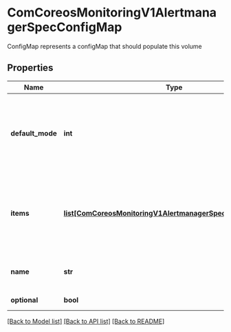 # ComCoreosMonitoringV1AlertmanagerSpecConfigMap

ConfigMap represents a configMap that should populate this volume
## Properties
Name | Type | Description | Notes
------------ | ------------- | ------------- | -------------
**default_mode** | **int** | Optional: mode bits used to set permissions on created files by default. Must be an octal value between 0000 and 0777 or a decimal value between 0 and 511. YAML accepts both octal and decimal values, JSON requires decimal values for mode bits. Defaults to 0644. Directories within the path are not affected by this setting. This might be in conflict with other options that affect the file mode, like fsGroup, and the result can be other mode bits set. | [optional] 
**items** | [**list[ComCoreosMonitoringV1AlertmanagerSpecConfigMapItems]**](ComCoreosMonitoringV1AlertmanagerSpecConfigMapItems.md) | If unspecified, each key-value pair in the Data field of the referenced ConfigMap will be projected into the volume as a file whose name is the key and content is the value. If specified, the listed keys will be projected into the specified paths, and unlisted keys will not be present. If a key is specified which is not present in the ConfigMap, the volume setup will error unless it is marked optional. Paths must be relative and may not contain the &#39;..&#39; path or start with &#39;..&#39;. | [optional] 
**name** | **str** | Name of the referent. More info: https://kubernetes.io/docs/concepts/overview/working-with-objects/names/#names TODO: Add other useful fields. apiVersion, kind, uid? | [optional] 
**optional** | **bool** | Specify whether the ConfigMap or its keys must be defined | [optional] 

[[Back to Model list]](../README.md#documentation-for-models) [[Back to API list]](../README.md#documentation-for-api-endpoints) [[Back to README]](../README.md)


